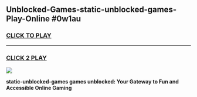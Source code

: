 
## Unblocked-Games-static-unblocked-games-Play-Online #0w1au
<h3>
<a href="https://news.freeplayer.one?title=static-unblocked-games&ref=3">CLICK TO PLAY</a></h3>
<hr>

<h3>
<a href="https://news.freeplayer.one?title=static-unblocked-games&ref=3">CLICK 2 PLAY</a>
  
</h3>

<a href="https://news.freeplayer.one?title=static-unblocked-games&ref=3"><img src="https://clearcache.store/games.png"></a>


**static-unblocked-games games unblocked: Your Gateway to Fun and Accessible Online Gaming**
